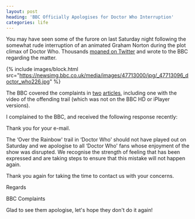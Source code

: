 ```yaml
---
layout: post
heading: 'BBC Officially Apologises for Doctor Who Interruption'
categories: life
---
```


You may have seen some of the furore on last Saturday night following the somewhat rude interruption of an animated Graham Norton during the plot climax of Doctor Who. Thousands [moaned on Twitter](https://twitter.com/search?q=doctor%20who) and wrote to the BBC regarding the matter.

{% include images/block.html src="https://newsimg.bbc.co.uk/media/images/47713000/jpg/_47713096_doctor_who226.jpg" %}

The BBC covered the complaints in [two](http://news.bbc.co.uk/1/hi/entertainment/8642854.stm) [articles](http://news.bbc.co.uk/1/hi/entertainment/8643684.stm), including one with the video of the offending trail (which was not on the BBC HD or iPlayer versions).

I complained to the BBC, and received the following response recently:

Thank you for your e-mail.

The ‘Over the Rainbow' trail in ‘Doctor Who' should not have played out on Saturday and we apologise to all ‘Doctor Who' fans whose enjoyment of the show was disrupted. We recognise the strength of feeling that has been expressed and are taking steps to ensure that this mistake will not happen again.

Thank you again for taking the time to contact us with your concerns.

Regards

BBC Complaints

Glad to see them apologise, let's hope they don't do it again!
